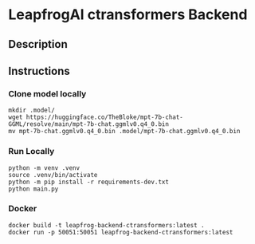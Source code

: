 # LeapfrogAI ctransformers Backend

## Description

## Instructions

### Clone model locally

```
mkdir .model/
wget https://huggingface.co/TheBloke/mpt-7b-chat-GGML/resolve/main/mpt-7b-chat.ggmlv0.q4_0.bin
mv mpt-7b-chat.ggmlv0.q4_0.bin .model/mpt-7b-chat.ggmlv0.q4_0.bin
```

### Run Locally

```
python -m venv .venv
source .venv/bin/activate
python -m pip install -r requirements-dev.txt
python main.py
```

### Docker

```
docker build -t leapfrog-backend-ctransformers:latest .
docker run -p 50051:50051 leapfrog-backend-ctransformers:latest
```